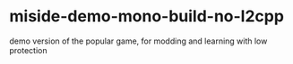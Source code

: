 # miside-demo-mono-build-no-l2cpp
demo version of the popular game, for modding and learning with low protection 
